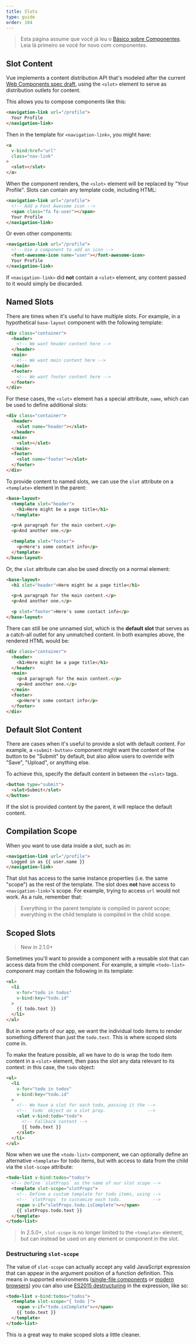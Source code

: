 ```yaml
---
title: Slots
type: guide
order: 104
---
```


> Esta página assume que você já leu o [Básico sobre Componentes](components.html). Leia lá primeiro se você for novo com componentes.

## Slot Content

Vue implements a content distribution API that's modeled after the current [Web Components spec draft](https://github.com/w3c/webcomponents/blob/gh-pages/proposals/Slots-Proposal.md), using the `<slot>` element to serve as distribution outlets for content.

This allows you to compose components like this:

``` html
<navigation-link url="/profile">
  Your Profile
</navigation-link>
```

Then in the template for `<navigation-link>`, you might have:

``` html
<a
  v-bind:href="url"
  class="nav-link"
>
  <slot></slot>
</a>
```

When the component renders, the `<slot>` element will be replaced by "Your Profile". Slots can contain any template code, including HTML:

``` html
<navigation-link url="/profile">
  <!-- Add a Font Awesome icon -->
  <span class="fa fa-user"></span>
  Your Profile
</navigation-link>
```

Or even other components:

``` html
<navigation-link url="/profile">
  <!-- Use a component to add an icon -->
  <font-awesome-icon name="user"></font-awesome-icon>
  Your Profile
</navigation-link>
```

If `<navigation-link>` did **not** contain a `<slot>` element, any content passed to it would simply be discarded.

## Named Slots

There are times when it's useful to have multiple slots. For example, in a hypothetical `base-layout` component with the following template:

``` html
<div class="container">
  <header>
    <!-- We want header content here -->
  </header>
  <main>
    <!-- We want main content here -->
  </main>
  <footer>
    <!-- We want footer content here -->
  </footer>
</div>
```

For these cases, the `<slot>` element has a special attribute, `name`, which can be used to define additional slots:

``` html
<div class="container">
  <header>
    <slot name="header"></slot>
  </header>
  <main>
    <slot></slot>
  </main>
  <footer>
    <slot name="footer"></slot>
  </footer>
</div>
```

To provide content to named slots, we can use the `slot` attribute on a `<template>` element in the parent:

```html
<base-layout>
  <template slot="header">
    <h1>Here might be a page title</h1>
  </template>

  <p>A paragraph for the main content.</p>
  <p>And another one.</p>

  <template slot="footer">
    <p>Here's some contact info</p>
  </template>
</base-layout>
```

Or, the `slot` attribute can also be used directly on a normal element:

``` html
<base-layout>
  <h1 slot="header">Here might be a page title</h1>

  <p>A paragraph for the main content.</p>
  <p>And another one.</p>

  <p slot="footer">Here's some contact info</p>
</base-layout>
```

There can still be one unnamed slot, which is the **default slot** that serves as a catch-all outlet for any unmatched content. In both examples above, the  rendered HTML would be:

``` html
<div class="container">
  <header>
    <h1>Here might be a page title</h1>
  </header>
  <main>
    <p>A paragraph for the main content.</p>
    <p>And another one.</p>
  </main>
  <footer>
    <p>Here's some contact info</p>
  </footer>
</div>
```

## Default Slot Content

There are cases when it's useful to provide a slot with default content. For example, a `<submit-button>` component might want the content of the button to be "Submit" by default, but also allow users to override with "Save", "Upload", or anything else.

To achieve this, specify the default content in between the `<slot>` tags.

```html
<button type="submit">
  <slot>Submit</slot>
</button>
```

If the slot is provided content by the parent, it will replace the default content.

## Compilation Scope

When you want to use data inside a slot, such as in:

``` html
<navigation-link url="/profile">
  Logged in as {{ user.name }}
</navigation-link>
```

That slot has access to the same instance properties (i.e. the same "scope") as the rest of the template. The slot does **not** have access to `<navigation-link>`'s scope. For example, trying to access `url` would not work. As a rule, remember that:

> Everything in the parent template is compiled in parent scope; everything in the child template is compiled in the child scope.

## Scoped Slots

> New in 2.1.0+

Sometimes you'll want to provide a component with a reusable slot that can access data from the child component. For example, a simple `<todo-list>` component may contain the following in its template:

```html
<ul>
  <li
    v-for="todo in todos"
    v-bind:key="todo.id"
  >
    {{ todo.text }}
  </li>
</ul>
```

But in some parts of our app, we want the individual todo items to render something different than just the `todo.text`. This is where scoped slots come in.

To make the feature possible, all we have to do is wrap the todo item content in a `<slot>` element, then pass the slot any data relevant to its context: in this case, the `todo` object:

```html
<ul>
  <li
    v-for="todo in todos"
    v-bind:key="todo.id"
  >
    <!-- We have a slot for each todo, passing it the -->
    <!-- `todo` object as a slot prop.                -->
    <slot v-bind:todo="todo">
      <!-- Fallback content -->
      {{ todo.text }}
    </slot>
  </li>
</ul>
```

Now when we use the `<todo-list>` component, we can optionally define an alternative `<template>` for todo items, but with access to data from the child via the `slot-scope` attribute:

```html
<todo-list v-bind:todos="todos">
  <!-- Define `slotProps` as the name of our slot scope -->
  <template slot-scope="slotProps">
    <!-- Define a custom template for todo items, using -->
    <!-- `slotProps` to customize each todo.            -->
    <span v-if="slotProps.todo.isComplete">✓</span>
    {{ slotProps.todo.text }}
  </template>
</todo-list>
```

> In 2.5.0+, `slot-scope` is no longer limited to the `<template>` element, but can instead be used on any element or component in the slot.

### Destructuring `slot-scope`

The value of `slot-scope` can actually accept any valid JavaScript expression that can appear in the argument position of a function definition. This means in supported environments ([single-file components](single-file-components.html) or [modern browsers](https://developer.mozilla.org/en-US/docs/Web/JavaScript/Reference/Operators/Destructuring_assignment#Browser_compatibility)) you can also use [ES2015 destructuring](https://developer.mozilla.org/en-US/docs/Web/JavaScript/Reference/Operators/Destructuring_assignment#Object_destructuring) in the expression, like so:

```html
<todo-list v-bind:todos="todos">
  <template slot-scope="{ todo }">
    <span v-if="todo.isComplete">✓</span>
    {{ todo.text }}
  </template>
</todo-list>
```

This is a great way to make scoped slots a little cleaner.
